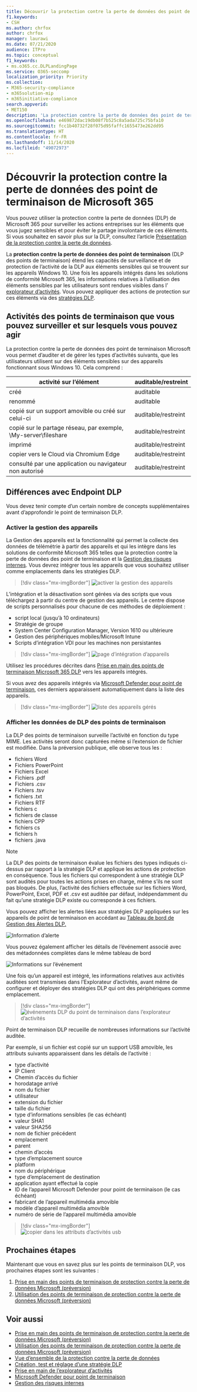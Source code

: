 ```yaml
---
title: Découvrir la protection contre la perte de données des point de terminaison de Microsoft 365
f1.keywords:
- CSH
ms.author: chrfox
author: chrfox
manager: laurawi
ms.date: 07/21/2020
audience: ITPro
ms.topic: conceptual
f1_keywords:
- ms.o365.cc.DLPLandingPage
ms.service: O365-seccomp
localization_priority: Priority
ms.collection:
- M365-security-compliance
- m365solution-mip
- m365initiative-compliance
search.appverid:
- MET150
description: 'La protection contre la perte de données des point de terminaison de Microsoft 365 étend la surveillance des activités de fichiers et les actions de protection pour ces fichiers aux points de terminaison. Les fichiers sont rendus visibles dans les solutions de conformité Microsoft 365 '
ms.openlocfilehash: e469872dac19db08f7b525c8a5ada725c75bfa10
ms.sourcegitcommit: fcc1b40732f28f075d95faffc1655473e262dd95
ms.translationtype: HT
ms.contentlocale: fr-FR
ms.lasthandoff: 11/14/2020
ms.locfileid: "49072973"
---
```

# <a name="learn-about-microsoft-365-endpoint-data-loss-prevention"></a>Découvrir la protection contre la perte de données des point de terminaison de Microsoft 365

Vous pouvez utiliser la protection contre la perte de données (DLP) de Microsoft 365 pour surveiller les actions entreprises sur les éléments que vous jugez sensibles et pour éviter le partage involontaire de ces éléments. Si vous souhaitez en savoir plus sur la DLP, consultez l’article [Présentation de la protection contre la perte de données](data-loss-prevention-policies.md).

La **protection contre la perte de données des point de terminaison** (DLP des points de terminaison) étend les capacités de surveillance et de protection de l’activité de la DLP aux éléments sensibles qui se trouvent sur les appareils Windows 10. Une fois les appareils intégrés dans les solutions de conformité Microsoft 365, les informations relatives à l’utilisation des éléments sensibles par les utilisateurs sont rendues visibles dans l’ [explorateur d’activités](data-classification-activity-explorer.md). Vous pouvez appliquer des actions de protection sur ces éléments via des [stratégies DLP](create-test-tune-dlp-policy.md).

## <a name="endpoint-activities-you-can-monitor-and-take-action-on"></a>Activités des points de terminaison que vous pouvez surveiller et sur lesquels vous pouvez agir

La protection contre la perte de données des point de terminaison Microsoft vous permet d’auditer et de gérer les types d’activités suivants, que les utilisateurs utilisent sur des éléments sensibles sur des appareils fonctionnant sous Windows 10. Cela comprend :


|activité sur l’élément |auditable/restreint  |
|---------|---------|
|créé    | auditable      |
|renommé    |  auditable       |
|copié sur un support amovible ou créé sur celui-ci     |     auditable/restreint|
|copié sur le partage réseau, par exemple, \\My-server\fileshare   |     auditable/restreint    |
|imprimé |    auditable/restreint       |
|copier vers le Cloud via Chromium Edge    |   auditable/restreint        |
|consulté par une application ou navigateur non autorisé    |  auditable/restreint       |

## <a name="whats-different-in-endpoint-dlp"></a>Différences avec Endpoint DLP

Vous devez tenir compte d’un certain nombre de concepts supplémentaires avant d’approfondir le point de terminaison DLP.

### <a name="enabling-device-management"></a>Activer la gestion des appareils

La Gestion des appareils est la fonctionnalité qui permet la collecte des données de télémétrie à partir des appareils et qui les intègre dans les solutions de conformité Microsoft 365 telles que la protection contre la perte de données des point de terminaison et la [Gestion des risques internes](insider-risk-management.md). Vous devrez intégrer tous les appareils que vous souhaitez utiliser comme emplacements dans les stratégies DLP.

> [!div class="mx-imgBorder"]
> ![activer la gestion des appareils](../media/endpoint-dlp-learn-about-1-enable-device-management.png)

L’intégration et la désactivation sont gérées via des scripts que vous téléchargez à partir du centre de gestion des appareils. Le centre dispose de scripts personnalisés pour chacune de ces méthodes de déploiement :

- script local (jusqu’à 10 ordinateurs)
- Stratégie de groupe
- System Center Configuration Manager, Version 1610 ou ultérieure
- Gestion des périphériques mobiles/Microsoft Intune
- Scripts d’intégration VDI pour les machines non persistantes

> [!div class="mx-imgBorder"]
> ![page d’intégration d’appareils](../media/endpoint-dlp-learn-about-3-device-onboarding-page.png)

 Utilisez les procédures décrites dans [Prise en main des points de terminaison Microsoft 365 DLP](endpoint-dlp-getting-started.md) vers les appareils intégrés.

Si vous avez des appareils intégrés via [Microsoft Defender pour point de terminaison](https://docs.microsoft.com/windows/security/threat-protection/), ces derniers apparaissent automatiquement dans la liste des appareils.

> [!div class="mx-imgBorder"]
> ![liste des appareils gérés](../media/endpoint-dlp-learn-about-2-device-list.png)

### <a name="viewing-endpoint-dlp-data"></a>Afficher les données de DLP des points de terminaison

 La DLP des points de terminaison surveille l’activité en fonction du type MIME. Les activités seront donc capturées même si l’extension de fichier est modifiée. Dans la préversion publique, elle observe tous les :

- fichiers Word
- Fichiers PowerPoint
- Fichiers Excel
- Fichiers .pdf
- Fichiers .csv
- Fichiers .tsv
- fichiers .txt
- Fichiers RTF
- fichiers c
- fichiers de classe
- fichiers CPP
- fichiers cs
- fichiers h
- fichiers .java

> [!NOTE]
> La DLP des points de terminaison évalue les fichiers des types indiqués ci-dessus par rapport à la stratégie DLP et applique les actions de protection en conséquence. Tous les fichiers qui correspondent à une stratégie DLP sont audités pour toutes les actions prises en charge, même s’ils ne sont pas bloqués. De plus, l’activité des fichiers effectuée sur les fichiers Word, PowerPoint, Excel, PDF et .csv est auditée par défaut, indépendamment du fait qu’une stratégie DLP existe ou corresponde à ces fichiers.

Vous pouvez afficher les alertes liées aux stratégies DLP appliquées sur les appareils de point de terminaison en accédant au [Tableau de bord de Gestion des Alertes DLP.](dlp-configure-view-alerts-policies.md)

![Information d’alerte](../media/Alert-info-1.png)

Vous pouvez également afficher les détails de l’événement associé avec des métadonnées complètes dans le même tableau de bord

![Informations sur l’événement](../media/Event-info-1.png)

Une fois qu’un appareil est intégré, les informations relatives aux activités auditées sont transmises dans l’Explorateur d’activités, avant même de configurer et déployer des stratégies DLP qui ont des périphériques comme emplacement.

> [!div class="mx-imgBorder"]
> ![événements DLP du point de terminaison dans l’explorateur d’activités](../media/endpoint-dlp-learn-about-4-activity-explorer.png)

Point de terminaison DLP recueille de nombreuses informations sur l’activité auditée.

Par exemple, si un fichier est copié sur un support USB amovible, les attributs suivants apparaissent dans les détails de l’activité :

- type d’activité
- IP Client
- Chemin d’accès du fichier
- horodatage arrivé
- nom du fichier
- utilisateur
- extension du fichier
- taille du fichier
- type d’informations sensibles (le cas échéant)
- valeur SHA1
- valeur SHA256
- nom de fichier précédent
- emplacement
- parent
- chemin d’accès
- type d’emplacement source
- platform
- nom du périphérique
- type d’emplacement de destination
- application ayant effectué la copie
- ID de l’appareil Microsoft Defender pour point de terminaison (le cas échéant)
- fabricant de l’appareil multimédia amovible
- modèle d’appareil multimédia amovible
- numéro de série de l’appareil multimédia amovible

> [!div class="mx-imgBorder"]
> ![copier dans les attributs d’activités usb](../media/endpoint-dlp-learn-about-5-activity-attributes.png)

## <a name="next-steps"></a>Prochaines étapes

Maintenant que vous en savez plus sur les points de terminaison DLP, vos prochaines étapes sont les suivantes :

1) [Prise en main des points de terminaison de protection contre la perte de données Microsoft (préversion)](endpoint-dlp-getting-started.md)
2) [Utilisation des points de terminaison de protection contre la perte de données Microsoft (préversion)](endpoint-dlp-using.md)

## <a name="see-also"></a>Voir aussi

- [Prise en main des points de terminaison de protection contre la perte de données Microsoft (préversion)](endpoint-dlp-getting-started.md)
- [Utilisation des points de terminaison de protection contre la perte de données Microsoft (préversion)](endpoint-dlp-using.md)
- [Vue d’ensemble de la protection contre la perte de données](data-loss-prevention-policies.md)
- [Création, test et réglage d’une stratégie DLP](create-test-tune-dlp-policy.md)
- [Prise en main de l’explorateur d’activités](data-classification-activity-explorer.md)
- [Microsoft Defender pour point de terminaison](https://docs.microsoft.com/windows/security/threat-protection/)
- [Gestion des risques internes](insider-risk-management.md)
